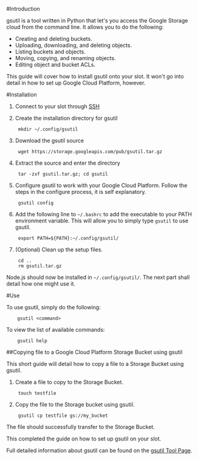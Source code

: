 #Introduction

gsutil is a tool written in Python that let's you access the Google Storage cloud from the command line. It allows you to do the following:

+ Creating and deleting buckets.
+ Uploading, downloading, and deleting objects.
+ Listing buckets and objects.
+ Moving, copying, and renaming objects.
+ Editing object and bucket ACLs.

This guide will cover how to install gsutil onto your slot. It won't go into detail in how to set up Google Cloud Platform, however.

#Installation

1. Connect to your slot through [SSH](/wiki/SSH)

2. Create the installation directory for gsutil

        mkdir ~/.config/gsutil

3. Download the gsutil source

        wget https://storage.googleapis.com/pub/gsutil.tar.gz

4. Extract the source and enter the directory

        tar -zxf gsutil.tar.gz; cd gsutil

5. Configure gsutil to work with your Google Cloud Platform. Follow the steps in the configure process, it is self explanatory.

        gsutil config

6. Add the following line to ``~/.bashrc`` to add the executable to your PATH environment variable. This will allow you to simply type ``gsutil`` to use gsutil.

        export PATH=${PATH}:~/.config/gsutil/

7. (Optional) Clean up the setup files.

        cd ..
        rm gsutil.tar.gz

Node.js should now be installed in ``~/.config/gsutil/``. The next part shall detail how one might use it.

#Use

To use gsutil, simply do the following:

        gsutil <command>

To view the list of available commands:

        gsutil help

##Copying file to a Google Cloud Platform Storage Bucket using gsutil

This short guide will detail how to copy a file to a Storage Bucket using gsutil.

1. Create a file to copy to the Storage Bucket.

        touch testfile

2. Copy the file to the Storage bucket using gsutil.

        gsutil cp testfile gs://my_bucket

The file should successfully transfer to the Storage Bucket.

This completed the guide on how to set up gsutil on your slot. 

Full detailed information about gsutil can be found on the [gsutil Tool Page](https://cloud.google.com/storage/docs/gsutil).
